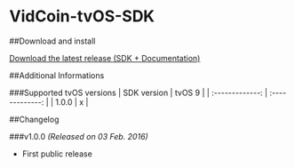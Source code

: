 VidCoin-tvOS-SDK
===============
##Download and install

[Download the latest release (SDK + Documentation)](https://github.com/VidCoin/VidCoin-tvOS-SDK/releases/download/v1.0.0/VidCoin-tvOS-SDK.zip)

##Additional Informations

###Supported tvOS versions
| SDK version  | tvOS 9 |
| :-------------: | :-------------: |
| 1.0.0 | x |


##Changelog

###v1.0.0
*(Released on 03 Feb. 2016)*

- First public release
